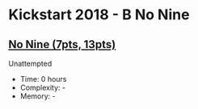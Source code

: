 # Kickstart 2018 - B No Nine

## [No Nine (7pts, 13pts)](https://codingcompetitions.withgoogle.com/kickstart/round/0000000000050ff4/0000000000051183)

Unattempted

* Time: 0 hours
* Complexity: -
* Memory: -
